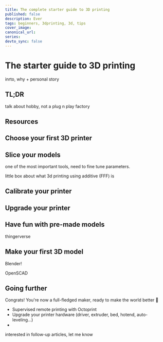 ```yaml
---
title: The complete starter guide to 3D printing
published: false
description: Ever
tags: beginners, 3dprinting, 3d, tips
cover_image:
canonical_url:
series:
devto_sync: false
---
```

# The starter guide to 3D printing

inrto, why + personal story

## TL;DR

talk about hobby, not a plug n play factory

## Resources

## Choose your first 3D printer


## Slice your models

one of the most important tools, need to fine tune parameters.

little box about what 3d printing using additive (FFF) is

## Calibrate your printer

## Upgrade your printer

## Have fun with pre-made models

thingerverse

## Make your first 3D model

Blender!

OpenSCAD

## Going further

Congrats! You're now a full-fledged maker, ready to make the world better 🎉


- Supervised remote printing with Octoprint
- Upgrade your printer hardware (driver, extruder, bed, hotend, auto-leveling...)
-

interested in follow-up articles, let me know
